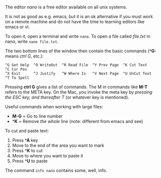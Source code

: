The editor *nano* is a free editor available on all unix systems.

It is not as good as e.g. emacs, but it is an ok alternative if you
must work on a remote machine and do not have the time to learning editors like emacs or vi.

To open it, open a terminal and write `nano`. To open a file called
*file.txt* in nano, write `nano file.txt`.

The two bottom lines of the window then contain the basic commands
(**^G:** means *ctrl G*, etc.):

```
^G Get Help  ^O WriteOut  ^R Read File  ^Y Prev Page  ^K Cut Text    ^C Cur Pos
^X Exit      ^J Justify   ^W Where Is   ^V Next Page  ^U UnCut Text  ^T To Spell
```

Pressing **ctrl G** gives a list of commands.
The M in commands like **M-T** refers to the META key.
On the Mac, you invoke the meta key by
*pressing the ESC key, and thereafter T*
(or whatever key is mentioned).

Useful commands when working with large files:

* **M-G** =  Go to line number
* **^K** = Remove *the whole* line (note: different from emacs and see)

To cut and paste text:

1. Press **^A** key
1. Move to the end of the area you want to mark
1. Press **^K** to cut
1. Move to where you want to paste it
1. Press **^U** to paste

The command `info nano` contains some, well, info.
